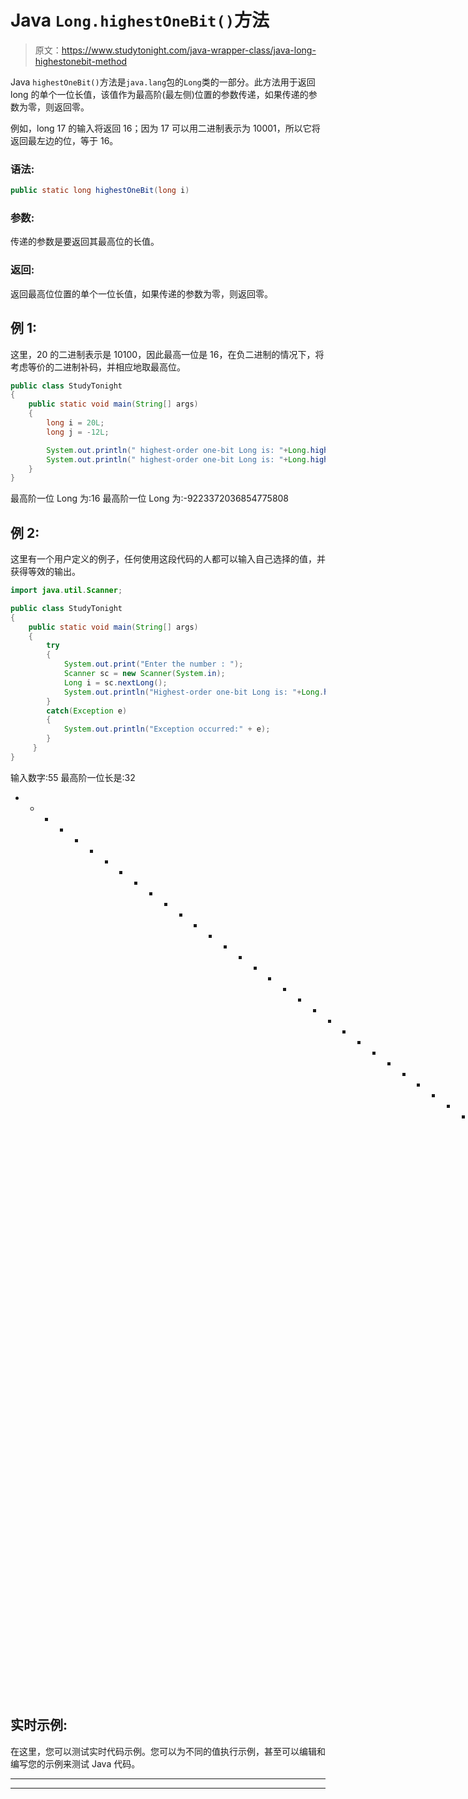 # Java `Long.highestOneBit()`方法

> 原文：<https://www.studytonight.com/java-wrapper-class/java-long-highestonebit-method>

Java `highestOneBit()`方法是`java.lang`包的`Long`类的一部分。此方法用于返回 long 的单个一位长值，该值作为最高阶(最左侧)位置的参数传递，如果传递的参数为零，则返回零。

例如，long 17 的输入将返回 16；因为 17 可以用二进制表示为 10001，所以它将返回最左边的位，等于 16。

### 语法:

```java
public static long highestOneBit(long i)
```

### 参数:

传递的参数是要返回其最高位的长值。

### 返回:

返回最高位位置的单个一位长值，如果传递的参数为零，则返回零。

## 例 1:

这里，20 的二进制表示是 10100，因此最高一位是 16，在负二进制的情况下，将考虑等价的二进制补码，并相应地取最高位。

```java
public class StudyTonight
{  
    public static void main(String[] args) 
    {  
        long i = 20L;
        long j = -12L;

        System.out.println(" highest-order one-bit Long is: "+Long.highestOneBit(i));  
        System.out.println(" highest-order one-bit Long is: "+Long.highestOneBit(j));  
    }  
}
```

最高阶一位 Long 为:16
最高阶一位 Long 为:-9223372036854775808

## 例 2:

这里有一个用户定义的例子，任何使用这段代码的人都可以输入自己选择的值，并获得等效的输出。

```java
import java.util.Scanner;  

public class StudyTonight
{  
    public static void main(String[] args)
    {  
        try
        {
            System.out.print("Enter the number : ");  
            Scanner sc = new Scanner(System.in);  
            Long i = sc.nextLong();  
            System.out.println("Highest-order one-bit Long is: "+Long.highestOneBit(i));  
        }
        catch(Exception e)
        {
            System.out.println("Exception occurred:" + e);  
        }
     }
}
```

输入数字:55
最高阶一位长是:32
* * * * * * * * * * * * * * * * * * * * * * * * * * * * * * * * * * * * * * * * * * * * * *第
输入数字:-343
最高阶一位长是:-9223372036854775808

## 实时示例:

在这里，您可以测试实时代码示例。您可以为不同的值执行示例，甚至可以编辑和编写您的示例来测试 Java 代码。

* * *

* * *